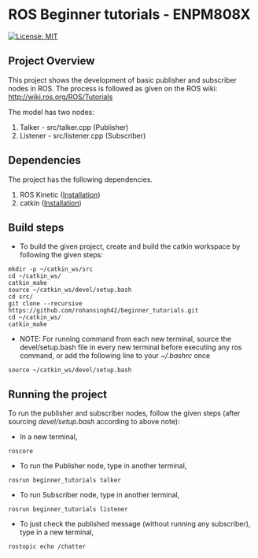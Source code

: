 # ROS Beginner tutorials - ENPM808X
[![License: MIT](https://img.shields.io/badge/License-MIT-yellow.svg)](https://opensource.org/licenses/MIT)

## Project Overview

This project shows the development of basic publisher and subscriber nodes in ROS. The process is followed as given on the ROS wiki: http://wiki.ros.org/ROS/Tutorials

The model has two nodes:
1. Talker - src/talker.cpp (Publisher)
2. Listener - src/listener.cpp (Subscriber)


## Dependencies
The project has the following dependencies.

1. ROS Kinetic ([Installation](http://wiki.ros.org/kinetic/Installation))
2. catkin ([Installation](http://wiki.ros.org/catkin#Installing_catkin))

## Build steps
 
- To build the given project, create and build the catkin workspace by following the given steps:
```
mkdir -p ~/catkin_ws/src
cd ~/catkin_ws/
catkin_make
source ~/catkin_ws/devel/setup.bash
cd src/
git clone --recursive https://github.com/rohansingh42/beginner_tutorials.git
cd ~/catkin_ws/
catkin_make
```

- NOTE: For running command from each new terminal, source the devel/setup.bash file in every new terminal before executing any ros command, or add the following line to your _~/.bashrc_ once
```
source ~/catkin_ws/devel/setup.bash
```

## Running the project

To run the publisher and subscriber nodes, follow the given steps (after sourcing _devel/setup.bash_ according to above note):

- In a new terminal,
```
roscore
```
- To run the Publisher node, type in another terminal,
```
rosrun beginner_tutorials talker
```

- To run Subscriber node, type in another terminal,
```
rosrun beginner_tutorials listener
```

- To just check the published message (without running any subscriber), type in a new terminal,
```
rostopic echo /chatter
```